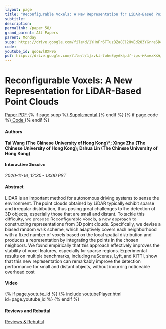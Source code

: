 ```yaml
---
layout: page
title: "Reconfigurable Voxels: A New Representation for LiDAR-Based Point Clouds"
subtitle: 
description:
permalink: /paper_58/
grand_parent: All Papers
parent: Monday
supp: https://drive.google.com/file/d/1YHnFr6TTuzBZa8Bl2HvEd283YGrreSDc/view
code: 
youtube_id: qooEVl8XF9o
pdf: https://drive.google.com/file/d/1jzvkir7oheEpyGkApdf-tps-HRmezXX9/view
---
```


# Reconfigurable Voxels: A New Representation for LiDAR-Based Point Clouds

<a href="https://drive.google.com/file/d/1jzvkir7oheEpyGkApdf-tps-HRmezXX9/view" target="_blank" rel="noopener noreferrer" class="btn btn-blue"><i class="fa fa-file-text-o" aria-hidden="true"></i> Paper PDF </a> {% if page.supp %}<a href="https://drive.google.com/file/d/1YHnFr6TTuzBZa8Bl2HvEd283YGrreSDc/view" target="_blank" rel="noopener noreferrer" class="btn btn-green"><i class="fa fa-file-text-o" aria-hidden="true"></i> Supplemental </a>{% endif %} {% if page.code %}<a href="" target="_blank" rel="noopener noreferrer" class="btn"><i class="fa fa-github" aria-hidden="true"></i> Code </a>{% endif %} 

#### Authors
**Tai Wang (The Chinese University of Hong Kong)*; Xinge Zhu (The Chinese University of Hong Kong); Dahua Lin (The Chinese University of Hong Kong)**

#### Interactive Session
*2020-11-16, 12:30 - 13:00 PST* 

#### Abstract
LiDAR is an important method for autonomous driving systems to sense the environment. The point clouds obtained by LiDAR typically exhibit sparse and irregular distribution, thus posing great challenges to the detection of 3D objects, especially those that are small and distant. To tackle this difficulty, we propose Reconfigurable Voxels, a new approach to constructing representations from 3D point clouds. Specifically, we devise a biased random walk scheme, which adaptively covers each neighborhood with a fixed number of voxels based on the local spatial distribution and produces a representation by integrating the points in the chosen neighbors. We found empirically that this approach effectively improves the stability of voxel features, especially for sparse regions. Experimental results on multiple benchmarks, including nuScenes, Lyft, and KITTI, show that this new representation can remarkably improve the detection performance for small and distant objects, without incurring noticeable overhead cost

#### Video
{% if page.youtube_id %}
{% include youtubePlayer.html id=page.youtube_id %}
{% endif %}

#### Reviews and Rebuttal
<a href="https://drive.google.com/file/d/1GZ65oKsu-QYQIgI4NHYTWh3rwCQKcyOF/view" target="_blank" rel="noopener noreferrer" class="btn btn-purple"><i class="fa fa-pencil-square-o" aria-hidden="true"></i> Reviews & Rebuttal </a>

